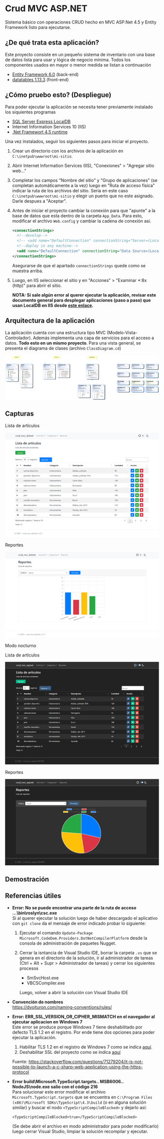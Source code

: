 # Crud MVC ASP.NET

 Sistema básico con operaciones CRUD hecho en MVC ASP.Net 4.5 y Entity Framework listo 
 para ejecutarse.

## ¿De qué trata esta aplicación?

Este proyecto consiste en un pequeño sistema de inventario con una base de datos 
lista para usar y lógica de negocio mínima. 
Todos los componentes usados en mayor o menor medida se listan a continuación

  - [Entity Framework 6.0](https://www.nuget.org/packages/EntityFramework/6.0.0) (back-end)
  - [datatables 1.13.3](https://datatables.net/) (front-end)

## ¿Cómo pruebo esto? (Despliegue)

Para poder ejecutar la aplicación se necesita tener previamente instalado los siquientes 
programas

  - [SQL Server Express LocalDB](https://learn.microsoft.com/en-us/sql/database-engine/configure-windows/sql-server-express-localdb?view=sql-server-ver16)
  - Internet Information Services 10 (IIS)
  - [.Net Framewort 4.5 runtime](https://www.microsoft.com/es-ar/download/details.aspx?id=30653)

Una vez instalados, seguir los siguientes pasos para iniciar el proyecto.

  1. Crear un directorio con los archivos de la aplicación en `C:\inetpub\wwwroot\mi-sitio`.

  2. Abrir Internet Information Services (IIS), "Conexiones" > "Agregar sitio web..."
  
  3. Completar los campos "Nombre del sitio" y "Grupo de aplicaciones" (se completan automáticamente a la vez)
  luego en "Ruta de acceso física" indicar la ruta de los archivos del sitio. Sería en
  este caso `C:\inetpub\wwwroot\mi-sitio` y elegir un puerto que no este asignado. Darle 
  despues a "Aceptar".
  
  5. Antes de iniciar el proyecto cambiar la conexión para que "apunte" a la base de datos
  que esta dentro de la carpeta `App_Data`. Para esto, modificar el archivo `Web.config`
  y cambiar la cadena de conexión así.
      ```xml
      <connectionStrings>
        <!--develop-->
        <!-- <add name="DefaultConnection" connectionString="Server=(LocalDB)\MSSQLLocalDB; Database=crud_mvc_aspnet; Trusted_Connection=True;" providerName="System.Data.SqlClient" /> -->
        <!--deploy in any machine-->
        <add name="DefaultConnection" connectionString="Data Source=(LocalDB)\MSSQLLocalDB; AttachDbFilename=|DataDirectory|\crud_mvc_aspnet.mdf; Trusted_Connection=True;" providerName="System.Data.SqlClient"/>
      </connectionStrings>

      ```
      Asegurarse de que el apartado `connectionStrings` quede como se muestra arriba.

  4. Luego, en IIS seleccionar el sitio y en "Acciones" > "Examinar \*:8x (http)" para abrir el sitio.
  
      **NOTA: Sí sale algún error al querer ejecutar la aplicación, revisar este documento 
      general para desplegar aplicaciones (paso a paso) que usan LocalDB en IIS 
      desde [este enlace](Resources/Deploy/Readme.md).**

## Arquitectura de la aplicación

La aplicación cuenta con una estructura tipo MVC (Modelo-Vista-Controlador). Además implementa 
una capa de servicios para el acceso a datos. **Todo esto en un mismo proyecto**. 
Para una vista general, se presenta el diagrama de clases (archivo `ClassDiagram.cd`)

![](Resources/Images/ClassDiagram.png)

## Capturas

Lista de artículos

<p align="center">
  <img src="Resources/Images/article-list-page.png">
</p>

Reportes

<p align="center">
  <img src="Resources/Images/report-page.png">
</p>

Modo nocturno

Lista de artículos

<p align="center">
  <img src="Resources/Images/article-list-page-dark.png">
</p>

Reportes

<p align="center">
  <img src="Resources/Images/report-page-dark.png">
</p>

## Demostración

<!-- https://user-images.githubusercontent.com/88981972/233879807-b1d2f422-6fdb-4d00-b366-6c6c44391dc6.mp4 -->

## Referencias útiles

* **Error: No se puede encontrar una parte de la ruta de acceso ...\bin\roslyn\csc.exe**  
    Si al querer ejecutar la solución luego de haber descargado el aplicativo con `git clone` da el mensaje de error indicado
    probar lo siguiente:
    1. Ejecutar el comando `Update-Package Microsoft.CodeDom.Providers.DotNetCompilerPlatform` desde la consola de administración de paquetes Nugget.
    2. Cerrar la isntancia de Visual Studio IDE, borrar la carpeta `.vs` que se genera en el directorio de la solución, ir al administrador de
       tareas (Ctrl + Alt + Supr > Administrador de tareas) y cerrar los siguientes procesos
       - SmSvcHost.exe
       - VBCSCompiler.exe
       
       Luego, volver a abrir la solución con Visual Studio IDE

* **Convención de nombres**  
    https://dvoituron.com/naming-conventions/rules/

*	**Error: ERR_SSL_VERSION_OR_CIPHER_MISMATCH en el navegador al ejecutar aplicacion en Windows 7**  
	Este error se produce porque Windows 7 tiene deshabilitado por defecto TLS 1.2 en el registro. Por ende tiene dos opciones para poder ejecutar la aplicación.
	
	1. Habilitar TLS 1.2 en el registro de Windows 7 como se indica [aquí](https://learn.microsoft.com/en-us/windows-server/security/tls/tls-registry-settings?tabs=diffie-hellman#tls-12).
	2. Deshabilitar SSL del proyecto como se indica [aquí](http://dotnet-concept.com/Tips/2019/12/5799872/Disabling-SSL-from-MVC-application-in-Visual-Studio-2019) 
	
	Fuente: https://stackoverflow.com/questions/71279204/it-is-not-possible-to-launch-a-c-sharp-web-application-using-the-https-protocol
	
*	**Error build\Microsoft.TypeScript.targets.. MSB6006.. NodeJS\node.exe salio con el código 216**  
	Para solucionar este error modificar el archivo `Microsoft.TypeScript.targets` que se encuentra en `C:\Program Files (x86)\Microsoft SDKs\TypeScript\4.3\build` (o en alguna solución similar) y buscar el nodo `<TypeScriptCompileBlocked>` y dejarlo así:
	```code:xml
	<TypeScriptCompileBlocked>true</TypeScriptCompileBlocked>
	```
	(Se debe abrir el archivo en modo administrador para poder modificarlo) luego cerrar Visual Studio, limpiar la solución recompilar y ejecutar.